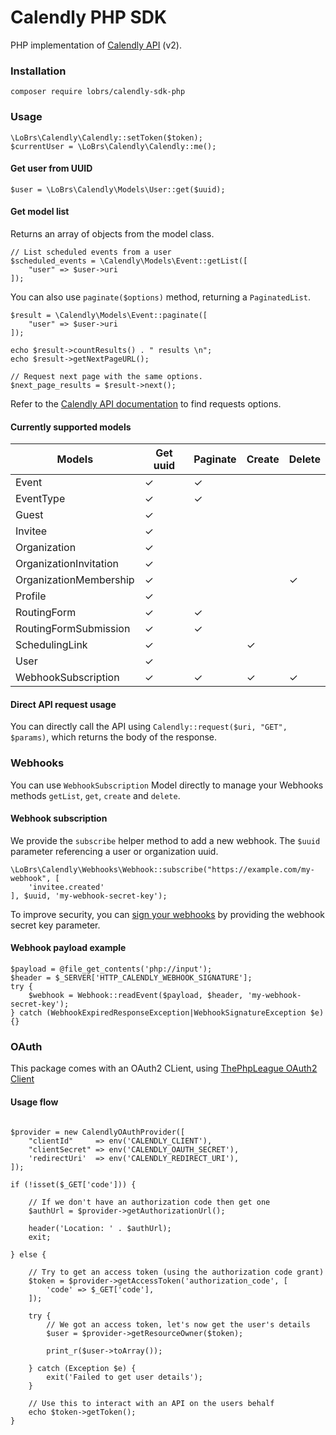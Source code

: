 # Calendly PHP SDK

PHP implementation of [Calendly API](https://developer.calendly.com/api-docs) (v2).


### Installation

```
composer require lobrs/calendly-sdk-php
```

### Usage

```
\LoBrs\Calendly\Calendly::setToken($token);
$currentUser = \LoBrs\Calendly\Calendly::me();
```

#### Get user from UUID

```
$user = \LoBrs\Calendly\Models\User::get($uuid);
```

#### Get model list

Returns an array of objects from the model class.

```
// List scheduled events from a user
$scheduled_events = \Calendly\Models\Event::getList([
    "user" => $user->uri
]);
```

You can also use `paginate($options)` method, returning a `PaginatedList`.
```
$result = \Calendly\Models\Event::paginate([
    "user" => $user->uri
]);

echo $result->countResults() . " results \n";
echo $result->getNextPageURL();

// Request next page with the same options.
$next_page_results = $result->next();
```

Refer to the [Calendly API documentation](https://developer.calendly.com/api-docs) to find requests options.

#### Currently supported models

| Models                 | Get uuid | Paginate | Create | Delete |
|------------------------|----------|----------|--------|--------|
| Event                  | ✓        | ✓        |        |        |
| EventType              | ✓        | ✓        |        |        |
| Guest                  | ✓        |          |        |        |
| Invitee                | ✓        |          |        |        |
| Organization           | ✓        |          |        |        |
| OrganizationInvitation | ✓        |          |        |        |
| OrganizationMembership | ✓        |          |        | ✓      |
| Profile                | ✓        |          |        |        |
| RoutingForm            | ✓        | ✓        |        |        |
| RoutingFormSubmission  | ✓        | ✓        |        |        |
| SchedulingLink         | ✓        |          | ✓      |        |
| User                   | ✓        |          |        |        |
| WebhookSubscription    | ✓        | ✓        | ✓      | ✓      |

#### Direct API request usage

You can directly call the API using `Calendly::request($uri, "GET", $params)`, which returns the body of the response.

### Webhooks

You can use `WebhookSubscription` Model directly to manage your Webhooks methods `getList`, `get`, `create` and `delete`.

#### Webhook subscription

We provide the `subscribe` helper method to add a new webhook.
The `$uuid` parameter referencing a user or organization uuid.

```
\LoBrs\Calendly\Webhooks\Webhook::subscribe("https://example.com/my-webhook", [
    'invitee.created'
], $uuid, 'my-webhook-secret-key');
```

To improve security, you can [sign your webhooks](https://developer.calendly.com/api-docs/ZG9jOjM2MzE2MDM4-webhook-signatures) 
by providing the webhook secret key parameter.

#### Webhook payload example

```
$payload = @file_get_contents('php://input');
$header = $_SERVER['HTTP_CALENDLY_WEBHOOK_SIGNATURE'];
try {
    $webhook = Webhook::readEvent($payload, $header, 'my-webhook-secret-key');
} catch (WebhookExpiredResponseException|WebhookSignatureException $e) {}
```

### OAuth

This package comes with an OAuth2 CLient, using [ThePhpLeague OAuth2 Client](https://github.com/thephpleague/oauth2-client)

#### Usage flow

```

$provider = new CalendlyOAuthProvider([
    "clientId"     => env('CALENDLY_CLIENT'),
    "clientSecret" => env('CALENDLY_OAUTH_SECRET'),
    'redirectUri'  => env('CALENDLY_REDIRECT_URI'),
]);

if (!isset($_GET['code'])) {

    // If we don't have an authorization code then get one
    $authUrl = $provider->getAuthorizationUrl();

    header('Location: ' . $authUrl);
    exit;

} else {

    // Try to get an access token (using the authorization code grant)
    $token = $provider->getAccessToken('authorization_code', [
        'code' => $_GET['code'],
    ]);

    try {
        // We got an access token, let's now get the user's details
        $user = $provider->getResourceOwner($token);

        print_r($user->toArray());

    } catch (Exception $e) {
        exit('Failed to get user details');
    }

    // Use this to interact with an API on the users behalf
    echo $token->getToken();
}
```
